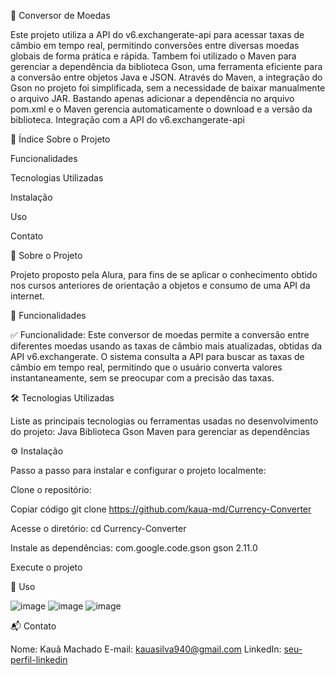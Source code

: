 🚀 Conversor de Moedas

Este projeto utiliza a API do v6.exchangerate-api para acessar taxas de câmbio em tempo real, permitindo conversões entre diversas moedas globais de forma prática e rápida.
Tambem foi utilizado o Maven para gerenciar a dependência da biblioteca Gson, uma ferramenta eficiente para a conversão entre objetos Java e JSON.
Através do Maven, a integração do Gson no projeto foi simplificada, sem a necessidade de baixar manualmente o arquivo JAR. Bastando apenas adicionar a dependência no arquivo pom.xml e o Maven gerencia automaticamente o download e a versão da biblioteca.
Integração com a API do v6.exchangerate-api


📝 Índice
Sobre o Projeto

Funcionalidades

Tecnologias Utilizadas

Instalação

Uso


Contato

📖 Sobre o Projeto

Projeto proposto pela Alura, para fins de se aplicar o conhecimento obtido nos cursos anteriores de orientação a objetos e consumo de uma API da internet.

🌟 Funcionalidades

✅ Funcionalidade: Este conversor de moedas permite a conversão entre diferentes moedas usando as taxas de câmbio mais atualizadas, obtidas da API v6.exchangerate.
O sistema consulta a API para buscar as taxas de câmbio em tempo real, permitindo que o usuário converta valores instantaneamente, sem se preocupar com a precisão das taxas.

🛠️ Tecnologias Utilizadas

Liste as principais tecnologias ou ferramentas usadas no desenvolvimento do projeto:
Java
Biblioteca Gson
Maven para gerenciar as dependências

⚙️ Instalação

Passo a passo para instalar e configurar o projeto localmente:

Clone o repositório:

Copiar código
git clone https://github.com/kaua-md/Currency-Converter

Acesse o diretório:
cd Currency-Converter

Instale as dependências:
<dependency>
    <groupId>com.google.code.gson</groupId>
    <artifactId>gson</artifactId>
    <version>2.11.0</version>
</dependency>

Execute o projeto

🚀 Uso

![image](https://github.com/user-attachments/assets/4171803a-7557-46c9-9d4f-dbe670d1405f)
![image](https://github.com/user-attachments/assets/3fc2d736-1c56-443d-a5bf-c3c4e3347b28)
![image](https://github.com/user-attachments/assets/52a120ea-1462-44f2-8dc3-1ad83cb53982)

📬 Contato

Nome: Kauã Machado
E-mail: kauasilva940@gmail.com
LinkedIn: [seu-perfil-linkedin](https://www.linkedin.com/in/kau%C3%A3-machado/)

